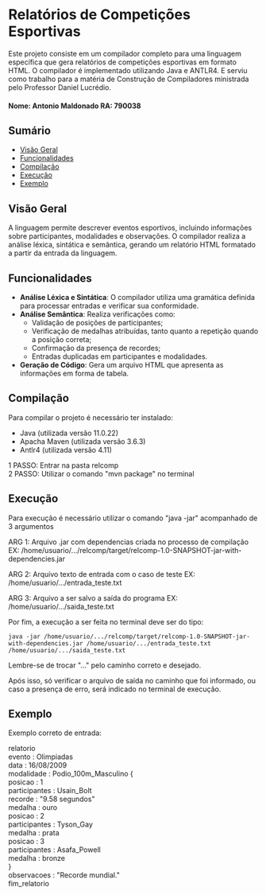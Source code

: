 # Relatórios de Competições Esportivas

Este projeto consiste em um compilador completo para uma linguagem específica que gera relatórios de competições esportivas em formato HTML. O compilador é implementado utilizando Java e ANTLR4. E serviu como trabalho para a matéria de Construção de Compiladores ministrada pelo Professor Daniel Lucrédio.

#### Nome: Antonio Maldonado RA: 790038  

## Sumário

- [Visão Geral](#visão-geral)
- [Funcionalidades](#funcionalidades)
- [Compilação](#compilação)
- [Execução](#execução)
- [Exemplo](#exemplo)
  

## Visão Geral

A linguagem permite descrever eventos esportivos, incluindo informações sobre participantes, modalidades e observações. O compilador realiza a análise léxica, sintática e semântica, gerando um relatório HTML formatado a partir da entrada da linguagem.

## Funcionalidades

- **Análise Léxica e Sintática**: O compilador utiliza uma gramática definida para processar entradas e verificar sua conformidade.
- **Análise Semântica**: Realiza verificações como:
  - Validação de posições de participantes;
  - Verificação de medalhas atribuídas, tanto quanto a repetição quando a posição correta;
  - Confirmação da presença de recordes;
  - Entradas duplicadas em participantes e modalidades.
- **Geração de Código**: Gera um arquivo HTML que apresenta as informações em forma de tabela.

## Compilação

Para compilar o projeto é necessário ter instalado:
- Java (utilizada versão 11.0.22)
- Apacha Maven (utilizada versão 3.6.3)
- Antlr4 (utilizada versão 4.11)

1 PASSO: Entrar na pasta relcomp  
2 PASSO: Utilizar o comando "mvn package" no terminal

## Execução

Para execução é necessário utilizar o comando "java -jar" acompanhado de 3 argumentos

ARG 1: Arquivo .jar com dependencias criada no processo de compilação        
       EX: /home/usuario/.../relcomp/target/relcomp-1.0-SNAPSHOT-jar-with-dependencies.jar

ARG 2: Arquivo texto de entrada com o caso de teste
       EX: /home/usuario/.../entrada_teste.txt

ARG 3: Arquivo a ser salvo a saída do programa
       EX: /home/usuario/.../saida_teste.txt

Por fim, a execução a ser feita no terminal deve ser do tipo:

    java -jar /home/usuario/.../relcomp/target/relcomp-1.0-SNAPSHOT-jar-with-dependencies.jar /home/usuario/.../entrada_teste.txt /home/usuario/.../saida_teste.txt

Lembre-se de trocar "..." pelo caminho correto e desejado.

Após isso, só verificar o arquivo de saída no caminho que foi informado, ou caso a presença de erro, será indicado no terminal de execução.

## Exemplo

Exemplo correto de entrada:

relatorio  
evento : Olimpiadas  
data : 16/08/2009  
modalidade : Podio_100m_Masculino {  
    posicao : 1  
    participantes : Usain_Bolt  
    recorde : "9.58 segundos"  
    medalha : ouro  
    posicao : 2  
    participantes : Tyson_Gay  
    medalha : prata  
    posicao : 3  
    participantes : Asafa_Powell  
    medalha : bronze  
}  
observacoes : "Recorde mundial."  
fim_relatorio  
